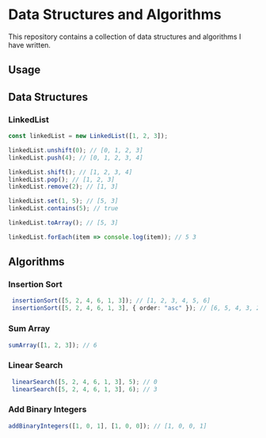 # Data Structures and Algorithms

This repository contains a collection of data structures and algorithms I have written.

## Usage

## Data Structures

### LinkedList

```typescript
const linkedList = new LinkedList([1, 2, 3]);

linkedList.unshift(0); // [0, 1, 2, 3]
linkedList.push(4); // [0, 1, 2, 3, 4]

linkedList.shift(); // [1, 2, 3, 4] 
linkedList.pop(); // [1, 2, 3]
linkedList.remove(2); // [1, 3]

linkedList.set(1, 5); // [5, 3]
linkedList.contains(5); // true

linkedList.toArray(); // [5, 3]

linkedList.forEach(item => console.log(item)); // 5 3
```

## Algorithms

### Insertion Sort

```typescript
 insertionSort([5, 2, 4, 6, 1, 3]); // [1, 2, 3, 4, 5, 6]
 insertionSort([5, 2, 4, 6, 1, 3], { order: "asc" }); // [6, 5, 4, 3, 2, 1]
```

### Sum Array

```typescript
sumArray([1, 2, 3]); // 6
```

### Linear Search

```typescript
 linearSearch([5, 2, 4, 6, 1, 3], 5); // 0
 linearSearch([5, 2, 4, 6, 1, 3], 6); // 3
```

### Add Binary Integers

```typescript
addBinaryIntegers([1, 0, 1], [1, 0, 0]); // [1, 0, 0, 1]
```
